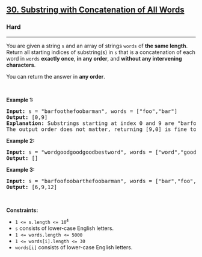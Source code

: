 <h2><a href="https://leetcode.com/problems/substring-with-concatenation-of-all-words/">30. Substring with Concatenation of All Words</a></h2><h3>Hard</h3><hr><div style="user-select: auto;"><p style="user-select: auto;">You are given a string <code style="user-select: auto;">s</code> and an array of strings <code style="user-select: auto;">words</code> of <strong style="user-select: auto;">the same length</strong>. Return&nbsp;all starting indices of substring(s) in <code style="user-select: auto;">s</code>&nbsp;that is a concatenation of each word in <code style="user-select: auto;">words</code> <strong style="user-select: auto;">exactly once</strong>, <strong style="user-select: auto;">in any order</strong>,&nbsp;and <strong style="user-select: auto;">without any intervening characters</strong>.</p>

<p style="user-select: auto;">You can return the answer in <strong style="user-select: auto;">any order</strong>.</p>

<p style="user-select: auto;">&nbsp;</p>
<p style="user-select: auto;"><strong style="user-select: auto;">Example 1:</strong></p>

<pre style="user-select: auto;"><strong style="user-select: auto;">Input:</strong> s = "barfoothefoobarman", words = ["foo","bar"]
<strong style="user-select: auto;">Output:</strong> [0,9]
<strong style="user-select: auto;">Explanation:</strong> Substrings starting at index 0 and 9 are "barfoo" and "foobar" respectively.
The output order does not matter, returning [9,0] is fine too.
</pre>

<p style="user-select: auto;"><strong style="user-select: auto;">Example 2:</strong></p>

<pre style="user-select: auto;"><strong style="user-select: auto;">Input:</strong> s = "wordgoodgoodgoodbestword", words = ["word","good","best","word"]
<strong style="user-select: auto;">Output:</strong> []
</pre>

<p style="user-select: auto;"><strong style="user-select: auto;">Example 3:</strong></p>

<pre style="user-select: auto;"><strong style="user-select: auto;">Input:</strong> s = "barfoofoobarthefoobarman", words = ["bar","foo","the"]
<strong style="user-select: auto;">Output:</strong> [6,9,12]
</pre>

<p style="user-select: auto;">&nbsp;</p>
<p style="user-select: auto;"><strong style="user-select: auto;">Constraints:</strong></p>

<ul style="user-select: auto;">
	<li style="user-select: auto;"><code style="user-select: auto;">1 &lt;= s.length &lt;= 10<sup style="user-select: auto;">4</sup></code></li>
	<li style="user-select: auto;"><code style="user-select: auto;">s</code> consists of lower-case English letters.</li>
	<li style="user-select: auto;"><code style="user-select: auto;">1 &lt;= words.length &lt;= 5000</code></li>
	<li style="user-select: auto;"><code style="user-select: auto;">1 &lt;= words[i].length &lt;= 30</code></li>
	<li style="user-select: auto;"><code style="user-select: auto;">words[i]</code>&nbsp;consists of lower-case English letters.</li>
</ul>
</div>
